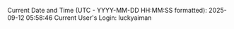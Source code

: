 Current Date and Time (UTC - YYYY-MM-DD HH:MM:SS formatted): 2025-09-12 05:58:46
Current User's Login: luckyaiman
